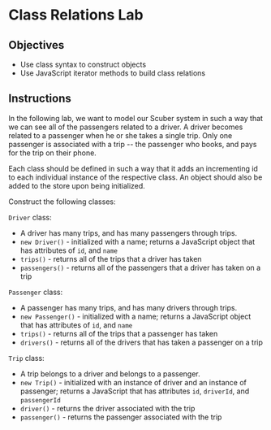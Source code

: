 # Class Relations Lab

## Objectives
+ Use class syntax to construct objects
+ Use JavaScript iterator methods to build class relations

## Instructions

In the following lab, we want to model our Scuber system in such a way that we can see all of the passengers related to a driver.  A driver becomes related to a passenger when he or she takes a single trip.  Only one passenger is associated with a trip -- the passenger who books, and pays for the trip on their phone.

Each class should be defined in such a way that it adds an incrementing id to each individual instance of the respective class.  An object should also be added to the store upon being initialized.

Construct the following classes:

`Driver` class:
  + A driver has many trips, and has many passengers through trips.
  + `new Driver()` - initialized with a name; returns a JavaScript object that has attributes of `id`, and `name`
  + `trips()` - returns all of the trips that a driver has taken
  + `passengers()` - returns all of the passengers that a driver has taken on a trip

`Passenger` class:
  + A passenger has many trips, and has many drivers through trips.
  + `new Passenger()` - initialized with a name; returns a JavaScript object that has attributes of `id`, and `name`
  + `trips()` - returns all of the trips that a passenger has taken
  + `drivers()` - returns all of the drivers that has taken a passenger on a trip

`Trip` class:
  + A trip belongs to a driver and belongs to a passenger.
  + `new Trip()` - initialized with an instance of driver and an instance of passenger; returns a JavaScript that has attributes `id`, `driverId`, and `passengerId`
  + `driver()` - returns the driver associated with the trip
  + `passenger()` - returns the passenger associated with the trip
